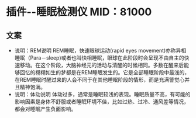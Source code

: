 # 插件--睡眠检测仪 MID：81000

## 文案

- 说明：REM说明
  REM睡眠，快速眼球运动(rapid eyes movement)亦称异相睡眠（Para－sleep)或者也叫快相睡眠，眼球在此阶段时会呈现不由自主的快速移动。在这个阶段，大脑神经元的活动与清醒的时候相同。多数在醒来后能够回忆的栩栩如生的梦都是在REM睡眠发生的。它是全部睡眠阶段中最浅的，在REM睡眠时醒过来的人会不同于在其他睡眠阶段的情形，而是充满警觉心并且精神饱满。
- 说明：体动说明
  体动过多，通常是睡眠较浅的表现。睡眠质量不高，有可能的影响因素是身体不舒服或者睡眠环境不佳，比如过热、过冷、通风差等情况，都会对睡眠产生负面影响。


